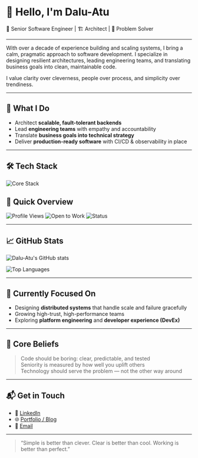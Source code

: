 # 👋 Hello, I'm Dalu-Atu

🎯 Senior Software Engineer | 🏗 Architect | 🤝 Problem Solver

---

With over a decade of experience building and scaling systems, I bring a calm, pragmatic approach to software development. I specialize in designing resilient architectures, leading engineering teams, and translating business goals into clean, maintainable code.

I value clarity over cleverness, people over process, and simplicity over trendiness.

---

## 🧠 What I Do

- Architect **scalable, fault-tolerant backends**
- Lead **engineering teams** with empathy and accountability
- Translate **business goals into technical strategy**
- Deliver **production-ready software** with CI/CD & observability in place

---

## 🛠️ Tech Stack
![Core Stack](https://skillicons.dev/icons?i=js,react,tailwind,nextjs,styledcomponents,,nodejs,express,vscode,postman,docker,aws,gcp,mongodb,supabase,github)
## 🧾 Quick Overview

![Profile Views](https://komarev.com/ghpvc/?username=Dalu-Atu&color=lightgray)
![Open to Work](https://img.shields.io/badge/Open%20to-Collaboration-4c8eda)
![Status](https://img.shields.io/badge/Code%20is-Clean%20and%20Tested-4CAF50)

---

## 📈 GitHub Stats

![Dalu-Atu's GitHub stats](https://github-readme-stats.vercel.app/api?username=Dalu-Atu&show_icons=true&hide=prs&count_private=true&theme=default)

![Top Languages](https://github-readme-stats.vercel.app/api/top-langs/?username=Dalu-Atu&layout=compact&theme=default)

---

## 🌱 Currently Focused On

- Designing **distributed systems** that handle scale and failure gracefully  
- Growing high-trust, high-performance teams  
- Exploring **platform engineering** and **developer experience (DevEx)**

---

## 🧭 Core Beliefs

> Code should be boring: clear, predictable, and tested  
> Seniority is measured by how well you uplift others  
> Technology should serve the problem — not the other way around

---

## 📬 Get in Touch

- 💼 [LinkedIn](https://linkedin.com/in/your-profile)
- 🌐 [Portfolio / Blog](https://yourwebsite.com)
- 📧 [Email](mailto:your@email.com)

---

> “Simple is better than clever. Clear is better than cool. Working is better than perfect.”
